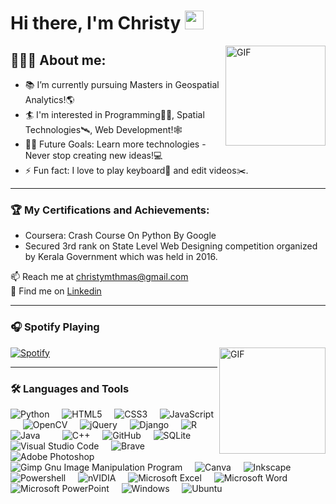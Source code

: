 # Hi there, I'm Christy <img width="30px" src="https://media.tenor.com/images/30169e4a670daf12443df7d2dd140176/tenor.gif" />

<img align="right" alt="GIF" height="160px" src="https://media.tenor.com/images/a55dcfe13e98fd765eeec9f3f72d530a/tenor.gif" />

## 💁🏻‍♂️ About me:   

- 📚 I’m currently pursuing Masters in Geospatial Analytics!🌎
- 🏄 I'm interested in Programming👨‍💻, Spatial Technologies🛰️, Web Development!🕸️ 
- 💪🏼 Future Goals: Learn more technologies - Never stop creating new ideas!💻
- ⚡ Fun fact: I love to play keyboard🎹 and edit videos✂️.

---
 ### 🏆 My Certifications and Achievements: 
<ul>
  <li>Coursera: Crash Course On Python By Google</li>
  <li>Secured 3rd rank on State Level Web Designing competition organized by Kerala Government which was held in 2016.</li>
</ul>
📫 Reach me at <a href="mailto:christymthmas@gmail.com">christymthmas@gmail.com</a><br>
💼 Find me on <a href="https://twitter.com/BetterBeChristy">Linkedin</a>

---
### 🎧 Spotify Playing 
<img align="right" alt="GIF" height="170px" src="https://media.giphy.com/media/J5B1Y8QZnzXXbLQIBu/giphy.gif" />

[![Spotify](https://novatorem-iota-smoky.vercel.app/api/spotify)](https://open.spotify.com/user/31gkwrquwl4nho6evrkwnozs5nf4?si=6fa233a4dd9b404a)

---
### 🛠 Languages and Tools 

![Python](https://img.shields.io/badge/python-%2314354C.svg?style=for-the-badge&logo=python&logoColor=white)&nbsp;&nbsp;&nbsp;&nbsp;
![HTML5](https://img.shields.io/badge/html5-%23E34F26.svg?style=for-the-badge&logo=html5&logoColor=white)&nbsp;&nbsp;&nbsp;&nbsp;
![CSS3](https://img.shields.io/badge/css3-%231572B6.svg?style=for-the-badge&logo=css3&logoColor=white)&nbsp;&nbsp;&nbsp;&nbsp;
![JavaScript](https://img.shields.io/badge/javascript-%23323330.svg?style=for-the-badge&logo=javascript&logoColor=%23F7DF1E)&nbsp;&nbsp;&nbsp;&nbsp;
![OpenCV](https://img.shields.io/badge/opencv-%23white.svg?style=for-the-badge&logo=opencv&logoColor=white)&nbsp;&nbsp;&nbsp;&nbsp;
![jQuery](https://img.shields.io/badge/jquery-%230769AD.svg?style=for-the-badge&logo=jquery&logoColor=white)&nbsp;&nbsp;&nbsp;&nbsp;
![Django](https://img.shields.io/badge/django-%23092E20.svg?style=for-the-badge&logo=django&logoColor=white)&nbsp;&nbsp;&nbsp;&nbsp;
![R](https://img.shields.io/badge/r-%23276DC3.svg?style=for-the-badge&logo=r&logoColor=white)&nbsp;&nbsp;&nbsp;&nbsp;
![Java](https://img.shields.io/badge/java-%23ED8B00.svg?style=for-the-badge&logo=java&logoColor=white)&nbsp;&nbsp;&nbsp;&nbsp;&nbsp;&nbsp;&nbsp;&nbsp;
![C++](https://img.shields.io/badge/c++-%2300599C.svg?style=for-the-badge&logo=c%2B%2B&logoColor=white)&nbsp;&nbsp;&nbsp;&nbsp;
![GitHub](https://img.shields.io/badge/github-%23121011.svg?style=for-the-badge&logo=github&logoColor=white)&nbsp;&nbsp;&nbsp;&nbsp;
![SQLite](https://img.shields.io/badge/sqlite-%2307405e.svg?style=for-the-badge&logo=sqlite&logoColor=white)&nbsp;&nbsp;&nbsp;&nbsp;
![Visual Studio Code](https://img.shields.io/badge/VisualStudioCode-0078d7.svg?style=for-the-badge&logo=visual-studio-code&logoColor=white)&nbsp;&nbsp;&nbsp;&nbsp;
![Brave](https://img.shields.io/badge/Brave-FB542B?style=for-the-badge&logo=Brave&logoColor=white)&nbsp;&nbsp;&nbsp;&nbsp;
![Adobe Photoshop](https://img.shields.io/badge/adobephotoshop-%2331A8FF.svg?style=for-the-badge&logo=adobephotoshop&logoColor=white)&nbsp;&nbsp;&nbsp;&nbsp;
![Gimp Gnu Image Manipulation Program](https://img.shields.io/badge/Gimp-657D8B?style=for-the-badge&logo=gimp&logoColor=FFFFFF)&nbsp;&nbsp;&nbsp;&nbsp;
![Canva](https://img.shields.io/badge/Canva-%2300C4CC.svg?style=for-the-badge&logo=Canva&logoColor=white)&nbsp;&nbsp;&nbsp;&nbsp;
![Inkscape](https://img.shields.io/badge/Inkscape-e0e0e0?style=for-the-badge&logo=inkscape&logoColor=080A13)&nbsp;&nbsp;&nbsp;&nbsp;
![Powershell](https://img.shields.io/badge/PowerShell-5391FE?style=for-the-badge&logo=PowerShell&logoColor=white)&nbsp;&nbsp;&nbsp;&nbsp;
![nVIDIA](https://img.shields.io/badge/nVIDIA-%2376B900.svg?style=for-the-badge&logo=nVIDIA&logoColor=white)&nbsp;&nbsp;&nbsp;&nbsp;
![Microsoft Excel](https://img.shields.io/badge/Microsoft_Excel-217346?style=for-the-badge&logo=microsoft-excel&logoColor=white)&nbsp;&nbsp;&nbsp;&nbsp;
![Microsoft Word](https://img.shields.io/badge/Microsoft_Word-2B579A?style=for-the-badge&logo=microsoft-word&logoColor=white)&nbsp;&nbsp;&nbsp;&nbsp;
![Microsoft PowerPoint](https://img.shields.io/badge/Microsoft_PowerPoint-B7472A?style=for-the-badge&logo=microsoft-powerpoint&logoColor=white)&nbsp;&nbsp;&nbsp;&nbsp;
![Windows](https://img.shields.io/badge/Windows-0078D6?style=for-the-badge&logo=windows&logoColor=white)&nbsp;&nbsp;&nbsp;&nbsp;
![Ubuntu](https://img.shields.io/badge/Ubuntu-E95420?style=for-the-badge&logo=ubuntu&logoColor=white)&nbsp;&nbsp;&nbsp;&nbsp;
  



